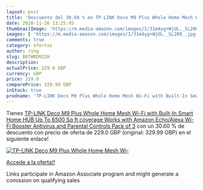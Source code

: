 ```yaml
---
layout: post
title: 'Descuento del 30.60 % en TP-LINK Deco M9 Plus Whole Home Mesh Wi-'
date: 2020-11-26 13:25:45
thumbnailImage: 'https://m.media-amazon.com/images/I/31m4yg+WjUL._SL200_.jpg'
images: [ 'https://m.media-amazon.com/images/I/31m4yg+WjUL._SL200_.jpg' ]
comments: true
category: ofertas
author: ring
slug: B07WRDR22H
description:
actualPrice: 229.0 GBP
currency: GBP
price: 229.0
comparePrice: 329.99 GBP
inStock: true
prodname: 'TP-LINK Deco M9 Plus Whole Home Mesh Wi-Fi with Built-In Smart Home HUB  Up To 6500 Sq ft coverage  Works with Amazon Echo/Alexa  Wi-Fi Booster  Antivirus and Parental Controls  Pack of 3'
---
```


Tienes [TP-LINK Deco M9 Plus Whole Home Mesh Wi-Fi with Built-In Smart Home HUB  Up To 6500 Sq ft coverage  Works with Amazon Echo/Alexa  Wi-Fi Booster  Antivirus and Parental Controls  Pack of 3](https://www.amazon.co.uk/dp/B07WRDR22H/?tag=tolees0a-21) con un 30.60 % de descuento con precio de oferta de 229.0 GBP (original: 329.99 GBP) en el siguiente enlace!

[![TP-LINK Deco M9 Plus Whole Home Mesh Wi-](https://m.media-amazon.com/images/I/31m4yg+WjUL._SL200_.jpg)](https://www.amazon.co.uk/dp/B07WRDR22H/?tag=tolees0a-21)

[Accede a la oferta!!](https://www.amazon.co.uk/dp/B07WRDR22H/?tag=tolees0a-21)

Links participate in Amazon Associate program and might generate a comission on qualifying sales


